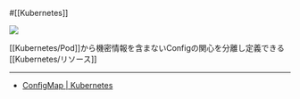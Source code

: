  #[[Kubernetes]]

![](https://github.com/kubernetes/community/raw/master/icons/png/resources/labeled/cm-128.png)

[[Kubernetes/Pod]]から機密情報を含まないConfigの関心を分離し定義できる[[Kubernetes/リソース]]

---

- [ConfigMap | Kubernetes](https://kubernetes.io/ja/docs/concepts/configuration/configmap/)